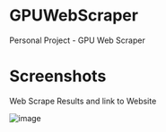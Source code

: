 # GPUWebScraper
Personal Project - GPU Web Scraper

# Screenshots

Web Scrape Results and link to Website

![image](img/img1.png)
